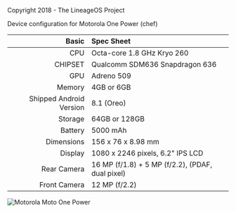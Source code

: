 Copyright 2018 - The LineageOS Project

Device configuration for Motorola One Power (chef)

Basic   | Spec Sheet
-------:|:-------------------------
CPU     | Octa-core 1.8 GHz Kryo 260
CHIPSET | Qualcomm SDM636 Snapdragon 636
GPU     | Adreno 509
Memory  | 4GB or 6GB
Shipped Android Version | 8.1 (Oreo)
Storage | 64GB or 128GB
Battery | 5000 mAh
Dimensions | 156 x 76 x 8.98 mm
Display | 1080 x 2246 pixels, 6.2" IPS LCD
Rear Camera  | 16 MP (f/1.8) + 5 MP (f/2.2), (PDAF, dual pixel)
Front Camera | 12 MP (f/2.2)

![Motorola Moto One Power](https://i-cdn.phonearena.com//images/phones/73027-xlarge/Motorola-One-Power-5.jpg "Motorola Moto One Power")
